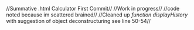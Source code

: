//Summative .html Calculator First Commit//
//Work in progress//
//code noted because im scattered brained//
//Cleaned up *function displayHistory* with suggestion of object deconstructuring see line 50-54//